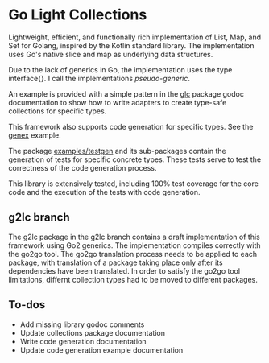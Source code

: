 # Go Light Collections

Lightweight, efficient, and functionally rich implementation of List, Map, and Set for Golang, inspired by the Kotlin standard library.  The implementation uses Go's native slice and map as underlying data structures.

Due to the lack of generics in Go, the implementation uses the type interface{}.  I call the implementations *pseudo-generic*.  

An example is provided with a simple pattern in the [glc](https://github.com/pvillela/go-light-collections/tree/main/pkg/glc) package godoc documentation to show how to write adapters to create type-safe collections for specific types.  

This framework also supports code generation for specific types.  See the [genex](https://github.com/pvillela/go-light-collections/tree/main/examples/genex) example. 

The package [examples/testgen](https://github.com/pvillela/go-light-collections/tree/main/examples/testgen) and its sub-packages contain the generation of tests for
specific concrete types.  These tests serve to test the correctness of the code generation
process.

This library is extensively tested, including 100% test coverage for the core code and the execution of the tests with code generation.

## g2lc branch

The g2lc package in the g2lc branch contains a draft implementation of this framework using Go2 generics.  The implementation compiles correctly with the go2go tool.  The go2go translation process needs to be applied to each package, with translation of a package taking place only after its dependencies have been translated.  In order to satisfy the go2go tool limitations, differnt collection types had to be moved to different packages.

## To-dos

*   Add missing library godoc comments
*   Update collections package documentation
*   Write code generation documentation
*   Update code generation example documentation

